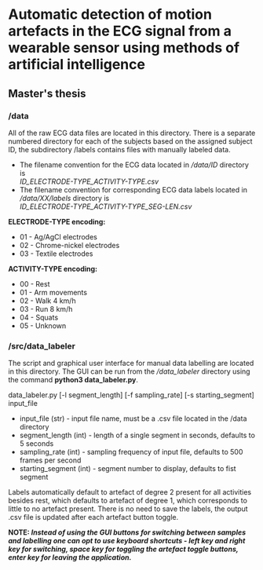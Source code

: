 # Automatic detection of motion artefacts in the ECG signal from a wearable sensor using methods of artificial intelligence
## Master's thesis

### /data
All of the raw ECG data files are located in this directory. There is a separate numbered directory for each of the subjects based on the assigned subject ID, the subdirectory /labels contains files with manually labeled data.
* The filename convention for the ECG data located in */data/ID* directory is  
*ID_ELECTRODE-TYPE_ACTIVITY-TYPE.csv*
* The filename convention for corresponding ECG data labels located in */data/XX/labels* directory is  
*ID_ELECTRODE-TYPE_ACTIVITY-TYPE_SEG-LEN.csv*

__ELECTRODE-TYPE encoding:__
* 01    - Ag/AgCl electrodes
* 02    - Chrome-nickel electrodes
* 03    - Textile electrodes

__ACTIVITY-TYPE encoding:__
* 00    - Rest
* 01    - Arm movements
* 02    - Walk 4 km/h
* 03    - Run 8 km/h
* 04    - Squats
* 05    - Unknown

### /src/data_labeler

The script and graphical user interface for manual data labelling are located in this directory. The GUI can be run from the */data_labeler* directory using the command __python3 data_labeler.py__.

data_labeler.py [-l segment_length] [-f sampling_rate] [-s starting_segment] input_file
* input_file (str)       - input file name, must be a .csv file located in the /data directory
* segment_length (int)   - length of a single segment in seconds, defaults to 5 seconds
* sampling_rate (int)    - sampling frequency of input file, defaults to 500 frames per second
* starting_segment (int) - segment number to display, defaults to fist segment

Labels automatically default to artefact of degree 2 present for all activities besides rest, which defaults to artefact of degree 1, which corresponds to little to no artefact present. There is no need to save the labels, the output .csv file is updated after each artefact button toggle.

__NOTE: *Instead of using the GUI buttons for switching between samples and labelling one can opt to use keyboard shortcuts - left key and right key for switching, space key for toggling the artefact toggle buttons, enter key for leaving the application.*__


